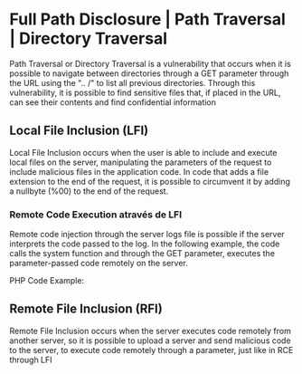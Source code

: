 # Full Path Disclosure | Path Traversal | Directory Traversal
Path Traversal or Directory Traversal is a vulnerability that occurs when it is possible to navigate between directories through a GET parameter through the URL using the ".. /" to list all previous directories. Through this vulnerability, it is possible to find sensitive files that, if placed in the URL, can see their contents and find confidential information
## Local File Inclusion (LFI)
Local File Inclusion occurs when the user is able to include and execute local files on the server, manipulating the parameters of the request to include malicious files in the application code. In code that adds a file extension to the end of the request, it is possible to circumvent it by adding a nullbyte (%00) to the end of the request.

### Remote Code Execution através de LFI
Remote code injection through the server logs file is possible if the server interprets the code passed to the log. In the following example, the code calls the system function and through the GET parameter, executes the parameter-passed code remotely on the server.

PHP Code Example: <?php system($_GET['parammeter']); ?>

## Remote File Inclusion (RFI)
Remote File Inclusion occurs when the server executes code remotely from another server, so it is possible to upload a server and send malicious code to the server, to execute code remotely through a parameter, just like in RCE through LFI